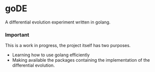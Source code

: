 # goDE

A differential evolution experiment written in golang.


### Important

This is a work in progress, the project itself has two purposes.
  - Learning how to use golang efficiently
  - Making available the packages containing the implementation of the differential evolution.
